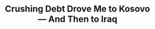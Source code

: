 ---
layout: recentreadings
title: "Crushing Debt Drove Me to Kosovo — And Then to Iraq"
categories : [recentreadings]
readurl: http://thebillfold.com/2012/09/crushing-debt-drove-me-to-kosovo-and-then-to-iraq/?src=longreads
pullquote: "Ten years ago, I was nearly 30 and over $90,000 in debt. I had spent my twenties trying to build an interesting life; I had two degrees; I had lived in New York and the Bay Area; I had worked in a series of interesting jobs; I spent a lot of time traveling overseas. But I had also made a couple of critically stupid and shortsighted decisions. I had invested tens of thousands of dollars in a master’s degree in landscape architecture that I realized I didn’t want halfway through. While maxing out my student loans, I had also collected a toxic mix of maxed-out credit cards, personal loans, and $2,000 I had borrowed from my father for a crisis long since forgotten. My life consisted of loan deferments and minimum payments.

Like so many other lost children, I had fallen into a career in IT. The work was boring, but led to jobs with cool organizations—a lot of jobs, because I kept quitting them. As soon as I had any money in the bank, I’d quit and go backpacking in Southeast Asia. My adventures were life-changing experiences, but I was eventually left with a CV that was pretty scattershot.

My luck securing interesting jobs dried up. In 2001, I ended up living with my dad for four months and working at a banking infrastructure company in suburban Pittsburgh. I should have taken that as a warning that I needed to get it together, but I thought it was just an aberration. It was not. "
---
